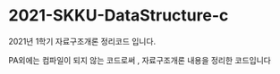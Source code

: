 # 2021-SKKU-DataStructure-c
2021년 1학기 자료구조개론 정리코드 입니다.

PA외에는 컴파일이 되지 않는 코드로써 , 자료구조개론 내용을 정리한 코드입니다

